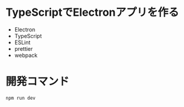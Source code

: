 # TypeScriptでElectronアプリを作る
* Electron
* TypeScript
* ESLint
* prettier
* webpack

# 開発コマンド
```
npm run dev
```